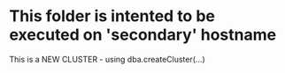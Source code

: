 # This folder is intented to be executed on 'secondary' hostname
This is a NEW CLUSTER - using dba.createCluster(...)
 
